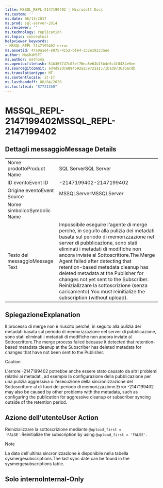 ```yaml
---
title: MSSQL_REPL-2147199402 | Microsoft Docs
ms.custom: ''
ms.date: 06/13/2017
ms.prod: sql-server-2014
ms.reviewer: ''
ms.technology: replication
ms.topic: conceptual
helpviewer_keywords:
- MSSQL_REPL-2147199402 error
ms.assetid: 47a0a1e4-8075-4152-bfe4-332e19233aee
author: MashaMSFT
ms.author: mathoma
ms.openlocfilehash: 54b365747c03ef76ea8e64b15b4e6c3f8484e5ee
ms.sourcegitcommit: ad4d92dce894592a259721a1571b1d8736abacdb
ms.translationtype: MT
ms.contentlocale: it-IT
ms.lasthandoff: 08/04/2020
ms.locfileid: "87721360"
---
```

# <a name="mssql_repl-2147199402"></a><span data-ttu-id="f7f6d-102">MSSQL_REPL-2147199402</span><span class="sxs-lookup"><span data-stu-id="f7f6d-102">MSSQL_REPL-2147199402</span></span>
    
## <a name="message-details"></a><span data-ttu-id="f7f6d-103">Dettagli messaggio</span><span class="sxs-lookup"><span data-stu-id="f7f6d-103">Message Details</span></span>  
  
|||  
|-|-|  
|<span data-ttu-id="f7f6d-104">Nome prodotto</span><span class="sxs-lookup"><span data-stu-id="f7f6d-104">Product Name</span></span>|<span data-ttu-id="f7f6d-105">SQL Server</span><span class="sxs-lookup"><span data-stu-id="f7f6d-105">SQL Server</span></span>|  
|<span data-ttu-id="f7f6d-106">ID evento</span><span class="sxs-lookup"><span data-stu-id="f7f6d-106">Event ID</span></span>|<span data-ttu-id="f7f6d-107">-2147199402</span><span class="sxs-lookup"><span data-stu-id="f7f6d-107">-2147199402</span></span>|  
|<span data-ttu-id="f7f6d-108">Origine evento</span><span class="sxs-lookup"><span data-stu-id="f7f6d-108">Event Source</span></span>|<span data-ttu-id="f7f6d-109">MSSQLServer</span><span class="sxs-lookup"><span data-stu-id="f7f6d-109">MSSQLServer</span></span>|  
|<span data-ttu-id="f7f6d-110">Nome simbolico</span><span class="sxs-lookup"><span data-stu-id="f7f6d-110">Symbolic Name</span></span>||  
|<span data-ttu-id="f7f6d-111">Testo del messaggio</span><span class="sxs-lookup"><span data-stu-id="f7f6d-111">Message Text</span></span>|<span data-ttu-id="f7f6d-112">Impossibile eseguire l'agente di merge perché, in seguito alla pulizia dei metadati basata sul periodo di memorizzazione nel server di pubblicazione, sono stati eliminati i metadati di modifiche non ancora inviate al Sottoscrittore.</span><span class="sxs-lookup"><span data-stu-id="f7f6d-112">The Merge Agent failed after detecting that retention-based metadata cleanup has deleted metadata at the Publisher for changes not yet sent to the Subscriber.</span></span> <span data-ttu-id="f7f6d-113">Reinizializzare la sottoscrizione (senza caricamento).</span><span class="sxs-lookup"><span data-stu-id="f7f6d-113">You must reinitialize the subscription (without upload).</span></span>|  
  
## <a name="explanation"></a><span data-ttu-id="f7f6d-114">Spiegazione</span><span class="sxs-lookup"><span data-stu-id="f7f6d-114">Explanation</span></span>  
 <span data-ttu-id="f7f6d-115">Il processo di merge non è riuscito perché, in seguito alla pulizia dei metadati basata sul periodo di memorizzazione nel server di pubblicazione, sono stati eliminati i metadati di modifiche non ancora inviate al Sottoscrittore.</span><span class="sxs-lookup"><span data-stu-id="f7f6d-115">The merge process failed because it detected that retention-based metadata cleanup at the Subscriber has deleted metadata for changes that have not been sent to the Publisher.</span></span>  
  
> [!CAUTION]  
>  <span data-ttu-id="f7f6d-116">L'errore -2147199402 potrebbe anche essere stato causato da altri problemi relativi ai metadati, ad esempio la configurazione della pubblicazione per una pulizia aggressiva o l'esecuzione della sincronizzazione del Sottoscrittore al di fuori del periodo di memorizzazione.</span><span class="sxs-lookup"><span data-stu-id="f7f6d-116">Error -2147199402 may also be caused by other problems with the metadata, such as configuring the publication for aggressive cleanup or subscriber syncing outside of the retention period.</span></span>  
  
## <a name="user-action"></a><span data-ttu-id="f7f6d-117">Azione dell'utente</span><span class="sxs-lookup"><span data-stu-id="f7f6d-117">User Action</span></span>  
 <span data-ttu-id="f7f6d-118">Reinizializzare la sottoscrizione mediante `@upload_first = 'FALSE'`.</span><span class="sxs-lookup"><span data-stu-id="f7f6d-118">Reinitialize the subscription by using `@upload_first = 'FALSE'`.</span></span>  
  
> [!NOTE]  
>  <span data-ttu-id="f7f6d-119">La data dell'ultima sincronizzazione è disponibile nella tabella sysmergesubscriptions.</span><span class="sxs-lookup"><span data-stu-id="f7f6d-119">The last sync date can be found in the sysmergesubscriptions table.</span></span>  
  
## <a name="internal-only"></a><span data-ttu-id="f7f6d-120">Solo interno</span><span class="sxs-lookup"><span data-stu-id="f7f6d-120">Internal-Only</span></span>  
  
